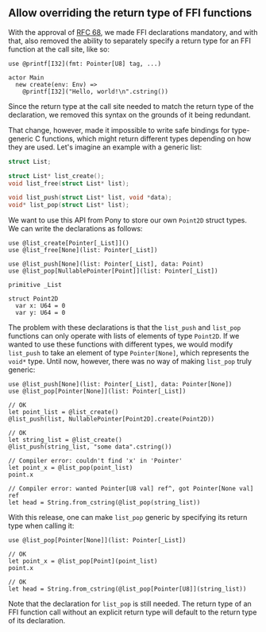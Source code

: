 ## Allow overriding the return type of FFI functions

With the approval of [RFC 68](https://github.com/ponylang/rfcs/pull/184), we made FFI declarations mandatory, and with that, also removed the ability to separately specify a return type for an FFI function at the call site, like so:

```pony
use @printf[I32](fmt: Pointer[U8] tag, ...)

actor Main
  new create(env: Env) =>
    @printf[I32]("Hello, world!\n".cstring())
```

Since the return type at the call site needed to match the return type of the declaration, we removed this syntax on the grounds of it being redundant.

That change, however, made it impossible to write safe bindings for type-generic C functions, which might return different types depending on how they are used. Let's imagine an example with a generic list:

```C
struct List;

struct List* list_create();
void list_free(struct List* list);

void list_push(struct List* list, void *data);
void* list_pop(struct List* list);
```

We want to use this API from Pony to store our own `Point2D` struct types. We can write the declarations as follows:

```pony
use @list_create[Pointer[_List]]()
use @list_free[None](list: Pointer[_List])

use @list_push[None](list: Pointer[_List], data: Point)
use @list_pop[NullablePointer[Point]](list: Pointer[_List])

primitive _List

struct Point2D
  var x: U64 = 0
  var y: U64 = 0
```

The problem with these declarations is that the `list_push` and `list_pop` functions can only operate with lists of elements of type `Point2D`. If we wanted to use these functions with different types, we would modify `list_push` to take an element of type `Pointer[None]`, which represents the `void*` type. Until now, however, there was no way of making `list_pop` truly generic:

```pony
use @list_push[None](list: Pointer[_List], data: Pointer[None])
use @list_pop[Pointer[None]](list: Pointer[_List])

// OK
let point_list = @list_create()
@list_push(list, NullablePointer[Point2D].create(Point2D))

// OK
let string_list = @list_create()
@list_push(string_list, "some data".cstring())

// Compiler error: couldn't find 'x' in 'Pointer'
let point_x = @list_pop(point_list)
point.x

// Compiler error: wanted Pointer[U8 val] ref^, got Pointer[None val] ref
let head = String.from_cstring(@list_pop(string_list))
```

With this release, one can make `list_pop` generic by specifying its return type when calling it:

```pony
use @list_pop[Pointer[None]](list: Pointer[_List])

// OK
let point_x = @list_pop[Point](point_list)
point.x

// OK
let head = String.from_cstring(@list_pop[Pointer[U8]](string_list))
```

Note that the declaration for `list_pop` is still needed. The return type of an FFI function call without an explicit return type will default to the return type of its declaration.
